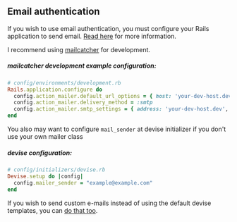 ## Email authentication
If you wish to use email authentication, you must configure your Rails application to send email. [Read here](http://guides.rubyonrails.org/action_mailer_basics.html) for more information.

I recommend using [mailcatcher](https://mailcatcher.me/) for development.

##### mailcatcher development example configuration:
~~~ruby
# config/environments/development.rb
Rails.application.configure do
  config.action_mailer.default_url_options = { host: 'your-dev-host.dev' }
  config.action_mailer.delivery_method = :smtp
  config.action_mailer.smtp_settings = { address: 'your-dev-host.dev', port: 1025 }
end
~~~
You also may want to configure `mail_sender` at devise initializer if you don't use your own mailer class
##### devise configuration:
~~~ruby
# config/initializers/devise.rb
Devise.setup do |config|
  config.mailer_sender = "example@example.com"
end
~~~



If you wish to send custom e-mails instead of using the default devise templates, you can [do that too](/docs/usage/overrides.md#email-template-overrides).
